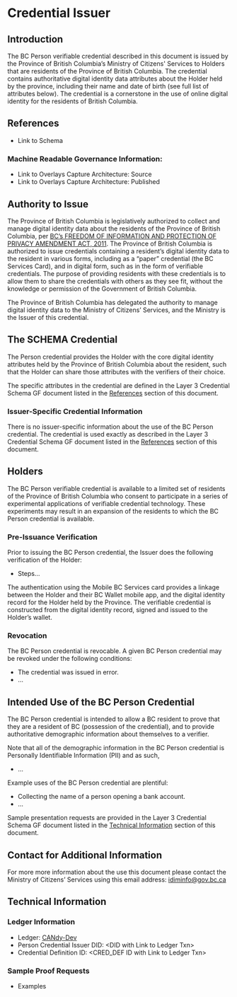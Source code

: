 # Credential Issuer

## Introduction

The BC Person verifiable credential described in this document is issued by the Province of British Columbia’s Ministry of Citizens' Services to Holders that are residents of the Province of British Columbia. The credential contains authoritative digital identity data attributes about the Holder held by the province, including their name and date of birth (see full list of attributes below). The credential is a cornerstone in the use of online digital identity for the residents of British Columbia.

## References

* Link to Schema

### Machine Readable Governance Information:

* Link to Overlays Capture Architecture: Source
* Link to Overlays Capture Architecture: Published

## Authority to Issue

The Province of British Columbia is legislatively authorized to collect and manage digital identity data about the residents of the Province of British Columbia, per [BC’s FREEDOM OF INFORMATION AND PROTECTION OF PRIVACY AMENDMENT ACT, 2011](https://www.bclaws.gov.bc.ca/civix/document/id/bills/billsprevious/4th39th:gov03-3). The Province of British Columbia is authorized to issue credentials containing a resident’s digital identity data to the resident in various forms, including as a “paper” credential (the BC Services Card), and in digital form, such as in the form of verifiable credentials. The purpose of providing residents with these credentials is to allow them to share the credentials with others as they see fit, without the knowledge or permission of the Government of British Columbia.

The Province of British Columbia has delegated the authority to manage digital identity data to the Ministry of Citizens’ Services, and the Ministry is the Issuer of this credential.

## The SCHEMA Credential

The Person credential provides the Holder with the core digital identity attributes held by the Province of British Columbia about the resident, such that the Holder can share those attributes with the verifiers of their choice.

The specific attributes in the credential are defined in the Layer 3 Credential Schema GF document listed in the [References](#references) section of this document.

### Issuer-Specific Credential Information

There is no issuer-specific information about the use of the BC Person credential. The credential is used exactly as described in the Layer 3 Credential Schema GF document listed in the [References](#hreferences) section of this document.

## Holders

The BC Person verifiable credential is available to a limited set of residents of the Province of British Columbia who consent to participate in a series of experimental applications of verifiable credential technology. These experiments may result in an expansion of the residents to which the BC Person credential is available.

### Pre-Issuance Verification

Prior to issuing the BC Person credential, the Issuer does the following verification of the Holder:

* Steps...

The authentication using the Mobile BC Services card provides a linkage between the Holder and their BC Wallet mobile app, and the digital identity record for the Holder held by the Province. The verifiable credential is constructed from the digital identity record, signed and issued to the Holder’s wallet.

### Revocation

The BC Person credential is revocable. A given BC Person credential may be revoked under the following conditions:

* The credential was issued in error.
* ...

## Intended Use of the BC Person Credential

The BC Person credential is intended to allow a BC resident to prove that they are a resident of BC (possession of the credential), and to provide authoritative demographic information about themselves to a verifier.

Note that all of the demographic information in the BC Person credential is Personally Identifiable Information (PII) and as such,

* ...

Example uses of the BC Person credential are plentiful:

* Collecting the name of a person opening a bank account.
* ...

Sample presentation requests are provided in the Layer 3 Credential Schema GF document listed in the [Technical Information](#sample-proof-requests) section of this document.

## Contact for Additional Information

For more more information about the use this document please contact the Ministry of Citizens’ Services using this email address: [idiminfo@gov.bc.ca](mailto:idiminfo@gov.bc.ca)

## Technical Information

### Ledger Information

* Ledger: [CANdy-Dev](https://candyscan.idlab.org/home/CANDY_DEV)
* Person Credential Issuer DID: &lt;DID with Link to Ledger Txn>
* Credential Definition ID: &lt;CRED_DEF ID with Link to Ledger Txn>

### Sample Proof Requests

* Examples
